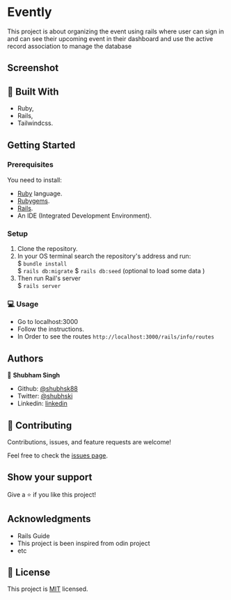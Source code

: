 # Evently

This project is about organizing the event using rails where user can sign in and can see their upcoming event in their dashboard and use the active record association to manage the database 


## Screenshot



## :hammer: Built With

- Ruby,
- Rails,
- Tailwindcss.

## Getting Started

### Prerequisites

You need to install:

- [Ruby](https://www.ruby-lang.org/en/documentation/installation/) language.
- [Rubygems](https://rubygems.org/pages/download).
- [Rails](https://guides.rubyonrails.org/getting_started.html#creating-a-new-rails-project-installing-rails).
- An IDE (Integrated Development Environment).

### Setup

1. Clone the repository.
2. In your OS terminal search the repository's address and run:  
   \$ `bundle install`  
   \$ `rails db:migrate`
   \$ `rails db:seed` (optional to load some data )
3. Then run Rail's server  
   \$ `rails server`

### :computer: Usage

- Go to localhost:3000
- Follow the instructions.
- In Order to see the routes `http://localhost:3000/rails/info/routes`

## Authors


👤 **Shubham Singh**

- Github: [@shubhsk88](https://github.com/shubhsk88)
- Twitter: [@shubhski](twitter.com/shubski)
- Linkedin: [linkedin](https://www.linkedin.com/in/shubham-singh-130349140/)

## 🤝 Contributing

Contributions, issues, and feature requests are welcome!

Feel free to check the [issues page](issues/).

## Show your support

Give a ⭐️ if you like this project!

## Acknowledgments

- Rails Guide
- This project is been inspired from odin project
- etc

## 📝 License

This project is [MIT](lic.url) licensed.
